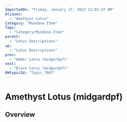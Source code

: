 ```yaml
---
ImportedOn: "Friday, January 27, 2023 12:02:47 AM"
Aliases:
  - "Amethyst Lotus"
Category: "Mundane Item"
Tags:
  - "Category/Mundane-Item"
parent:
  - "Lotus Descriptions"
up:
  - "Lotus Descriptions"
prev:
  - "Amber Lotus (midgardpf)"
next:
  - "Black Lotus (midgardpf)"
RWtopicId: "Topic_7887"
---
```

# Amethyst Lotus (midgardpf)
## Overview
